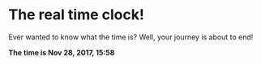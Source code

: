 # The real time clock!

Ever wanted to know what the time is? Well, your journey is about to end!

**The time is Nov 28, 2017, 15:58**